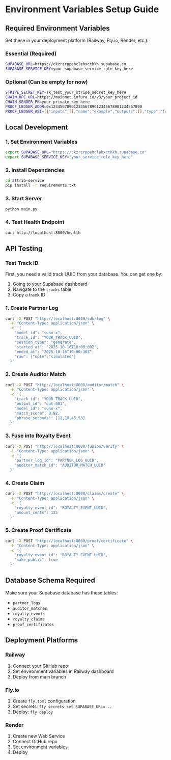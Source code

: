 # Environment Variables Setup Guide

## Required Environment Variables

Set these in your deployment platform (Railway, Fly.io, Render, etc.):

### Essential (Required)

```bash
SUPABASE_URL=https://ckzrzrppehclehxcthkh.supabase.co
SUPABASE_SERVICE_KEY=your_supabase_service_role_key_here
```

### Optional (Can be empty for now)

```bash
STRIPE_SECRET_KEY=sk_test_your_stripe_secret_key_here
CHAIN_RPC_URL=https://mainnet.infura.io/v3/your_project_id
CHAIN_SENDER_PK=your_private_key_here
PROOF_LEDGER_ADDR=0x1234567890123456789012345678901234567890
PROOF_LEDGER_ABI=[{"inputs":[],"name":"example","outputs":[],"type":"function"}]
```

## Local Development

### 1. Set Environment Variables

```bash
export SUPABASE_URL="https://ckzrzrppehclehxcthkh.supabase.co"
export SUPABASE_SERVICE_KEY="your_service_role_key_here"
```

### 2. Install Dependencies

```bash
cd attrib-service
pip install -r requirements.txt
```

### 3. Start Server

```bash
python main.py
```

### 4. Test Health Endpoint

```bash
curl http://localhost:8000/health
```

## API Testing

### Test Track ID

First, you need a valid track UUID from your database. You can get one by:

1. Going to your Supabase dashboard
2. Navigate to the `tracks` table
3. Copy a track ID

### 1. Create Partner Log

```bash
curl -X POST "http://localhost:8000/sdk/log" \
  -H "Content-Type: application/json" \
  -d '{
    "model_id": "suno-x",
    "track_id": "YOUR_TRACK_UUID",
    "session_type": "generate",
    "started_at": "2025-10-16T10:00:00Z",
    "ended_at": "2025-10-16T10:00:30Z",
    "raw": {"note":"simulated"}
  }'
```

### 2. Create Auditor Match

```bash
curl -X POST "http://localhost:8000/auditor/match" \
  -H "Content-Type: application/json" \
  -d '{
    "track_id": "YOUR_TRACK_UUID",
    "output_id": "out-001",
    "model_id": "suno-x",
    "match_score": 0.92,
    "phrase_seconds": [12,18,45,53]
  }'
```

### 3. Fuse into Royalty Event

```bash
curl -X POST "http://localhost:8000/fusion/verify" \
  -H "Content-Type: application/json" \
  -d '{
    "partner_log_id": "PARTNER_LOG_UUID",
    "auditor_match_id": "AUDITOR_MATCH_UUID"
  }'
```

### 4. Create Claim

```bash
curl -X POST "http://localhost:8000/claims/create" \
  -H "Content-Type: application/json" \
  -d '{
    "royalty_event_id": "ROYALTY_EVENT_UUID",
    "amount_cents": 125
  }'
```

### 5. Create Proof Certificate

```bash
curl -X POST "http://localhost:8000/proof/certificate" \
  -H "Content-Type: application/json" \
  -d '{
    "royalty_event_id": "ROYALTY_EVENT_UUID",
    "make_public": true
  }'
```

## Database Schema Required

Make sure your Supabase database has these tables:

- `partner_logs`
- `auditor_matches`
- `royalty_events`
- `royalty_claims`
- `proof_certificates`

## Deployment Platforms

### Railway

1. Connect your GitHub repo
2. Set environment variables in Railway dashboard
3. Deploy from main branch

### Fly.io

1. Create `fly.toml` configuration
2. Set secrets: `fly secrets set SUPABASE_URL=...`
3. Deploy: `fly deploy`

### Render

1. Create new Web Service
2. Connect GitHub repo
3. Set environment variables
4. Deploy
